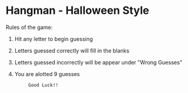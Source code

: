 # Hangman - Halloween Style

Rules of the game:

1. Hit any letter to begin guessing
2. Letters guessed correctly will fill in the blanks
3. Letters guessed incorrectly will be appear under "Wrong Guesses"
4. You are alotted 9 guesses
        
            Good Luck!!


